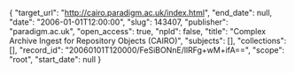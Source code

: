 {
  "target_url": "http://cairo.paradigm.ac.uk/index.html", 
  "end_date": null, 
  "date": "2006-01-01T12:00:00", 
  "slug": 143407, 
  "publisher": "paradigm.ac.uk", 
  "open_access": true, 
  "npld": false, 
  "title": "Complex Archive Ingest for Repository Objects (CAIRO)", 
  "subjects": [], 
  "collections": [], 
  "record_id": "20060101T120000/FeSiBONnE/llRFg+wM+ifA==", 
  "scope": "root", 
  "start_date": null
}

